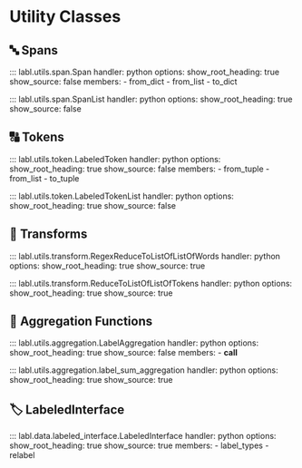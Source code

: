 # Utility Classes

## 🔤 Spans

::: labl.utils.span.Span
    handler: python
    options:
      show_root_heading: true
      show_source: false
      members:
      - from_dict
      - from_list
      - to_dict

::: labl.utils.span.SpanList
    handler: python
    options:
      show_root_heading: true
      show_source: false

## 🔠 Tokens

::: labl.utils.token.LabeledToken
    handler: python
    options:
      show_root_heading: true
      show_source: false
      members:
      - from_tuple
      - from_list
      - to_tuple

::: labl.utils.token.LabeledTokenList
    handler: python
    options:
      show_root_heading: true
      show_source: false

## 🔄 Transforms

::: labl.utils.transform.RegexReduceToListOfListOfWords
    handler: python
    options:
      show_root_heading: true
      show_source: true

::: labl.utils.transform.ReduceToListOfListOfTokens
    handler: python
    options:
      show_root_heading: true
      show_source: true

## 🤝 Aggregation Functions

::: labl.utils.aggregation.LabelAggregation
    handler: python
    options:
      show_root_heading: true
      show_source: false
      members:
      - __call__

::: labl.utils.aggregation.label_sum_aggregation
    handler: python
    options:
      show_root_heading: true
      show_source: true

## 🏷️ LabeledInterface

::: labl.data.labeled_interface.LabeledInterface
    handler: python
    options:
      show_root_heading: true
      show_source: true
      members:
      - label_types
      - relabel

